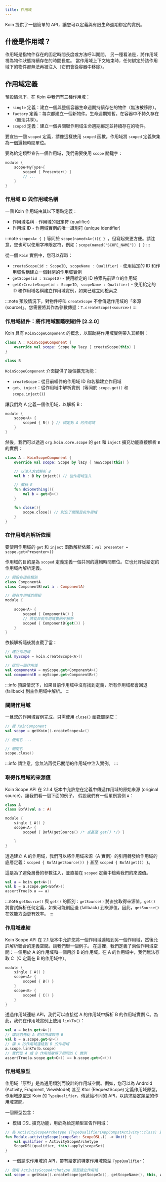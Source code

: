 ```yaml
---
title: 作用域
---
```


Koin 提供了一個簡單的 API，讓您可以定義與有限生命週期綁定的實例。

## 什麼是作用域？

作用域是指物件存在的固定時間長度或方法呼叫期間。
另一種看法是，將作用域視為物件狀態持續存在的時間長度。
當作用域上下文結束時，任何綁定於該作用域下的物件都無法再被注入（它們會從容器中移除）。

## 作用域定義

預設情況下，在 Koin 中我們有三種作用域：

- `single` 定義：建立一個與整個容器生命週期持續存在的物件（無法被移除）。
- `factory` 定義：每次都建立一個新物件。生命週期短暫。在容器中不持久存在（無法共享）。
- `scoped` 定義：建立一個與關聯作用域生命週期綁定並持續存在的物件。

要宣告一個 `scoped` 定義，請像這樣使用 `scoped` 函數。作用域將 `scoped` 定義聚集為一個邏輯時間單位。

要為給定類型宣告一個作用域，我們需要使用 `scope` 關鍵字：

```kotlin
module {
    scope<MyType>{
        scoped { Presenter() }
        // ...
    }
}
```

### 作用域 ID 與作用域名稱

一個 Koin 作用域由其以下兩點定義：

- 作用域名稱 - 作用域的限定符 (qualifier)
- 作用域 ID - 作用域實例的唯一識別符 (unique identifier)

:::note
`scope<A> { }` 等同於 `scope(named<A>()){ } `，但寫起來更方便。請注意，您也可以使用字串限定符，例如：`scope(named("SCOPE_NAME")) { }`
:::

從一個 `Koin` 實例中，您可以存取：

- `createScope(id : ScopeID, scopeName : Qualifier)` - 使用給定的 ID 和作用域名稱建立一個封閉的作用域實例
- `getScope(id : ScopeID)` - 使用給定的 ID 檢索先前建立的作用域
- `getOrCreateScope(id : ScopeID, scopeName : Qualifier)` - 使用給定的 ID 和作用域名稱建立作用域實例，如果已建立則檢索之

:::note
預設情況下，對物件呼叫 `createScope` 不會傳遞作用域的「來源 (source)」。您需要將其作為參數傳遞：`T.createScope(<source>)`
:::

### 作用域組件：將作用域關聯到組件 [2.2.0]

Koin 具有 `KoinScopeComponent` 的概念，以幫助將作用域實例帶入其類別：

```kotlin
class A : KoinScopeComponent {
    override val scope: Scope by lazy { createScope(this) }
}

class B
```

`KoinScopeComponent` 介面提供了幾個擴充功能：
- `createScope`：從目前組件的作用域 ID 和名稱建立作用域
- `get`、`inject`：從作用域中解析實例（等同於 `scope.get()` 和 `scope.inject()`）

讓我們為 A 定義一個作用域，以解析 B：

```kotlin
module {
    scope<A> {
        scoped { B() } // 綁定到 A 的作用域
    }
}
```

然後，我們可以透過 `org.koin.core.scope` 的 `get` 和 `inject` 擴充功能直接解析 `B` 的實例：

```kotlin
class A : KoinScopeComponent {
    override val scope: Scope by lazy { newScope(this) }

    // 以注入方式解析 B
    val b : B by inject() // 從作用域注入

    // 解析 B
    fun doSomething(){
        val b = get<B>()
    }

    fun close(){
        scope.close() // 別忘了關閉目前作用域
    }
}
```

### 在作用域內解析依賴

要使用作用域的 `get` 和 `inject` 函數解析依賴：`val presenter = scope.get<Presenter>()`

作用域的目的是為 `scoped` 定義定義一個共同的邏輯時間單位。它也允許從給定的作用域內解析定義。

```kotlin
// 假設有這些類別
class ComponentA
class ComponentB(val a : ComponentA)

// 帶有作用域的模組
module {
    
    scope<A> {
        scoped { ComponentA() }
        // 將從目前作用域實例中解析
        scoped { ComponentB(get()) }
    }
}
```

依賴解析隨後將直截了當：

```kotlin
// 建立作用域
val myScope = koin.createScope<A>()

// 從同一個作用域
val componentA = myScope.get<ComponentA>()
val componentB = myScope.get<ComponentB>()
```

:::info
預設情況下，如果目前作用域中沒有找到定義，所有作用域都會回退 (fallback) 到主作用域中解析。
:::

### 關閉作用域

一旦您的作用域實例完成，只需使用 `close()` 函數關閉它：

```kotlin
// 從 KoinComponent
val scope = getKoin().createScope<A>()

// 使用它 ...

// 關閉它
scope.close()
```

:::info
請注意，您無法再從已關閉的作用域中注入實例。
:::

### 取得作用域的來源值

Koin Scope API 在 2.1.4 版本中允許您在定義中傳遞作用域的原始來源 (original source)。讓我們看一個下面的例子。
假設我們有一個單例實例 `A`：

```kotlin
class A
class BofA(val a : A)

module {
    single { A() }
    scope<A> {
        scoped { BofA(getSource() /* 或甚至 get() */) }

    }
}
```

透過建立 A 的作用域，我們可以將作用域來源（A 實例）的引用轉發給作用域的底層定義：`scoped { BofA(getSource()) }` 甚至 `scoped { BofA(get()) }`。

這是為了避免層疊的參數注入，並直接在 `scoped` 定義中檢索我們的來源值。

```kotlin
val a = koin.get<A>()
val b = a.scope.get<BofA>()
assertTrue(b.a == a)
```

:::note
`getSource()` 與 `get()` 的區別：`getSource()` 將直接取得來源值。`get()` 將嘗試解析任何定義，如果可能則回退 (fallback) 到來源值。因此，`getSource()` 在效能方面更有效率。
:::

### 作用域連結

Koin Scope API 在 2.1 版本中允許您將一個作用域連結到另一個作用域，然後允許解析聯合的定義空間。讓我們舉一個例子。
在這裡，我們定義了兩個作用域空間：一個用於 A 的作用域和一個用於 B 的作用域。在 A 的作用域中，我們無法存取 C（C 定義在 B 的作用域中）。

```kotlin
module {
    single { A() }
    scope<A> {
        scoped { B() }
    }
    scope<B> {
        scoped { C() }
    }
}
```

透過作用域連結 API，我們可以直接從 A 的作用域中解析 B 的作用域實例 C。為此，我們在作用域實例上使用 `linkTo()`：

```kotlin
val a = koin.get<A>()
// 讓我們先從 A 的作用域取得 B
val b = a.scope.get<B>()
// 讓 A 的作用域連結到 B 的作用域
a.scope.linkTo(b.scope)
// 我們從 A 或 B 作用域取得了相同的 C 實例
assertTrue(a.scope.get<C>() == b.scope.get<C>())
```

### 作用域原型

作用域「原型」是為通用類別而設計的作用域空間。例如，您可以為 Android (Activity, Fragment, ViewModel) 甚至 Ktor (RequestScope) 定義作用域原型。
作用域原型是 Koin 的 `TypeQualifier`，傳遞給不同的 API，以請求給定類型的作用域空間。

一個原型包含：
- 模組 DSL 擴充功能，用於為給定類型宣告作用域：
```kotlin
// 為 ActivityScopeArchetype (TypeQualifier(AppCompatActivity::class) 宣告一個作用域原型
fun Module.activityScope(scopeSet: ScopeDSL.() -> Unit) {
    val qualifier = ActivityScopeArchetype
    ScopeDSL(qualifier, this).apply(scopeSet)
}
```
- 一個請求作用域的 API，帶有給定的特定作用域原型 `TypeQualifier`：
```kotlin
// 使用 ActivityScopeArchetype 原型建立作用域
val scope = getKoin().createScope(getScopeId(), getScopeName(), this, ActivityScopeArchetype)
```